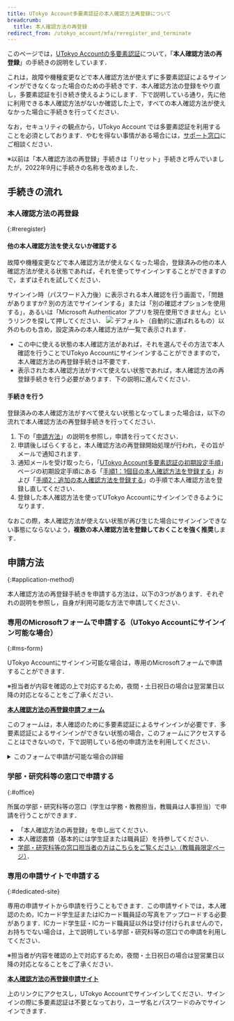 ```yaml
---
title: UTokyo Account多要素認証の本人確認方法再登録について
breadcrumb:
  title: 本人確認方法の再登録
redirect_from: /utokyo_account/mfa/reregister_and_terminate
---
```


このページでは，[UTokyo Accountの多要素認証](.)について，「**本人確認方法の再登録**」の手続きの説明をしています．

これは，故障や機種変更などで本人確認方法が使えずに多要素認証によるサインインができなくなった場合のための手続きです．本人確認方法の登録をやり直し，多要素認証を引き続き使えるようにします．下で説明している通り，先に他に利用できる本人確認方法がないか確認した上で，すべての本人確認方法が使えなかった場合に手続きを行ってください．

なお，セキュリティの観点から，UTokyo Account では多要素認証を利用することを必須としております．やむを得ない事情がある場合には，[サポート窓口](/support/)にご相談ください．

※以前は「本人確認方法の再登録」手続きは「リセット」手続きと呼んでいましたが，2022年9月に手続きの名称を改めました．

## 手続きの流れ

### 本人確認方法の再登録
{:#reregister}

#### 他の本人確認方法を使えないか確認する

故障や機種変更などで本人確認方法が使えなくなった場合，登録済みの他の本人確認方法が使える状態であれば，それを使ってサインインすることができますので，まずはそれを試してください．

サインイン時（パスワード入力後）に表示される本人確認を行う画面で，「問題がありますか? 別の方法でサインインする」または「別の確認オプションを使用する」，あるいは「Microsoft Authenticator アプリを現在使用できません」というリンクを探して押してください．
<img src="initial/signin_with_another_method.png">
デフォルト（自動的に選ばれるもの）以外のものも含め，設定済みの本人確認方法が一覧で表示されます．

- この中に使える状態の本人確認方法があれば，それを選んでその方法で本人確認を行うことでUTokyo Accountにサインインすることができますので，本人確認方法の再登録手続きは不要です．
- 表示された本人確認方法がすべて使えない状態であれば，本人確認方法の再登録手続きを行う必要があります．下の説明に進んでください．

#### 手続きを行う

登録済みの本人確認方法がすべて使えない状態となってしまった場合は，以下の流れで本人確認方法の再登録手続きを行ってください．

1. 下の「[申請方法](#application-method)」の説明を参照し，申請を行ってください．
1. 申請後しばらくすると，本人確認方法の再登録開始処理が行われ，その旨がメールで通知されます．
1. 通知メールを受け取ったら，「[UTokyo Account多要素認証の初期設定手順](initial/)」ページの初期設定手順にある「[手順1：1個目の本人確認方法を登録する](initial/#first)」および「[手順2：追加の本人確認方法を登録する](initial/#alternative)」の手順で本人確認方法を登録し直してください．
1. 登録した本人確認方法を使ってUTokyo Accountにサインインできるようになります．

なおこの際，本人確認方法が使えない状態が再び生じた場合にサインインできない事態にならないよう，**複数の本人確認方法を登録しておくことを強く推奨**します．

## 申請方法
{:#application-method}

本人確認方法の再登録手続きを申請する方法は，以下の3つがあります．それぞれの説明を参照し，自身が利用可能な方法で申請してください．

### 専用のMicrosoftフォームで申請する（UTokyo Accountにサインイン可能な場合）
{:#ms-form}

UTokyo Accountにサインイン可能な場合は，専用のMicrosoftフォームで申請することができます．

※担当者が内容を確認の上で対応するため，夜間・土日祝日の場合は翌営業日以降の対応となることをご了承ください．

<b class="box center">
<a href="https://forms.office.com/r/NS4sh40RjR">本人確認方法の再登録申請フォーム</a>
</b>

このフォームは，本人確認のために多要素認証によるサインインが必要です．多要素認証によるサインインができない状態の場合，このフォームにアクセスすることはできないので，下で説明している他の申請方法を利用してください．

<details>
    <summary>このフォームで申請が可能な場合の詳細</summary>
    次のような場合にこのフォームを利用した申請が可能であると想定しています．
    <ul>
        <li>
            多要素認証の初期設定を行っている途中でトラブルが生じ，本人確認方法の再登録が必要になった場合
            <ul>
                <li>初期設定の手順4（利用申請）を行うまではサインインの際に多要素認証を求められることがないため，初期設定の途中であればMicrosoftフォームにサインインしてアクセスすることが可能な場合があります．</li>
            </ul>
        </li>
    </ul>
</details>

### 学部・研究科等の窓口で申請する
{:#office}

所属の学部・研究科等の窓口（学生は学務・教務担当，教職員は人事担当）で申請を行うことができます．

- 「本人確認方法の再登録」を申し出てください．
- 本人確認書類（基本的には学生証または職員証）を持参してください．
- [学部・研究科等の窓口担当者の方はこちらをご覧ください（教職員限定ページ）](https://univtokyo.sharepoint.com/sites/utokyoportal/wiki/d/MFA_Reset_Request.aspx)．

### 専用の申請サイトで申請する
{:#dedicated-site}

専用の申請サイトから申請を行うこともできます．この申請サイトでは，本人確認のため，ICカード学生証またはICカード職員証の写真をアップロードする必要があります．ICカード学生証・ICカード職員証以外は受け付けられませんので，お持ちでない場合は，上で説明している学部・研究科等の窓口での申請を利用してください．

※担当者が内容を確認の上で対応するため，夜間・土日祝日の場合は翌営業日以降の対応となることをご了承ください．

<b class="box center">
<a href="https://identification.adm.u-tokyo.ac.jp/ident/">本人確認方法の再登録申請サイト</a>
</b>

上のリンクにアクセスし，UTokyo Accountでサインインしてください．サインインの際に多要素認証は不要となっており，ユーザ名とパスワードのみでサインインできます．
